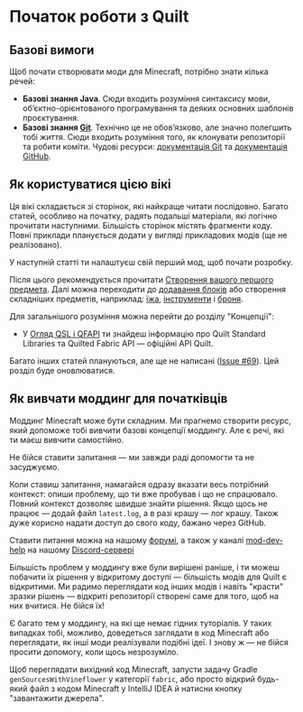 # Початок роботи з Quilt

## Базові вимоги

Щоб почати створювати моди для Minecraft, потрібно знати кілька речей:

- **Базові знання Java**. Сюди входить розуміння синтаксису мови, об’єктно-орієнтованого програмування та деяких основних шаблонів проєктування.
- **Базові знання [Git](https://git-scm.com/)**. Технічно це не обов’язково, але значно полегшить тобі життя. Сюди входить розуміння того, як клонувати репозиторії та робити коміти. Чудові ресурси: [документація Git](https://git-scm.com/doc) та [документація GitHub](https://docs.github.com/en/get-started).

<!-- TODO: Чи потрібно тут ще щось описати? -->

## Як користуватися цією вікі

<!-- TODO: Створити прикладовий репозиторій з кодом і додати сюди (див. [Issue #68](https://github.com/QuiltMC/developer-wiki/issues/68)) -->

Ця вікі складається зі сторінок, які найкраще читати послідовно. Багато статей, особливо на початку, радять подальші матеріали, які логічно прочитати наступними. Більшість сторінок містять фрагменти коду. Повні приклади планується додати у вигляді прикладових модів (ще не реалізовано).

У наступній статті ти налаштуєш свій перший мод, щоб почати розробку.

Після цього рекомендується прочитати [Створення вашого першого предмета](../items/first-item). Далі можна переходити до [додавання блоків](../blocks/first-block) або створення складніших предметів, наприклад: [їжа](../items/food), [інструменти](../items/tools) і [броня](../items/armor).

Для загальнішого розуміння можна перейти до розділу "Концепції":

- У [Огляд QSL і QFAPI](../concepts/qsl-qfapi) ти знайдеш інформацію про Quilt Standard Libraries та Quilted Fabric API — офіційні API Quilt.

Багато інших статей плануються, але ще не написані ([Issue #69](https://github.com/QuiltMC/developer-wiki/issues/69)). Цей розділ буде оновлюватися.

<!-- TODO: Додати зміст усіх статей вікі, щойно вони будуть готові -->

## Як вивчати моддинг для початківців

Моддинг Minecraft може бути складним. Ми прагнемо створити ресурс, який допоможе тобі вивчити базові концепції моддингу. Але є речі, які ти маєш вивчити самостійно.

Не бійся ставити запитання — ми завжди раді допомогти та не засуджуємо.

Коли ставиш запитання, намагайся одразу вказати весь потрібний контекст: опиши проблему, що ти вже пробував і що не спрацювало. Повний контекст дозволяє швидше знайти рішення. Якщо щось не працює — додай файл `latest.log`, а в разі крашу — лог крашу. Також дуже корисно надати доступ до свого коду, бажано через GitHub.

Ставити питання можна на нашому [форумі](https://forum.quiltmc.org/), а також у каналі [mod-dev-help](https://discord.com/channels/817576132726620200/1047429688521396325) на нашому [Discord-сервері](https://discord.quiltmc.org/)

Більшість проблем у моддингу вже були вирішені раніше, і ти можеш побачити їх рішення у відкритому доступі — більшість модів для Quilt є відкритими. Ми радимо переглядати код інших модів і навіть "красти" зразки рішень — відкриті репозиторії створені саме для того, щоб на них вчитися. Не бійся їх!

Є багато тем у моддингу, на які ще немає гідних туторіалів. У таких випадках тобі, можливо, доведеться заглядати в код Minecraft або переглядати, як інші моди реалізували подібні ідеї. І знову ж — не бійся просити допомогу, коли щось незрозуміло.

Щоб переглядати вихідний код Minecraft, запусти задачу Gradle `genSourcesWithVineflower` у категорії `fabric`, або просто відкрий будь-який файл з кодом Minecraft у IntelliJ IDEA й натисни кнопку "завантажити джерела".

<!-- TODO: Чи цей todo уже неактуальний?: Levi, напиши сюди свій текст про крадіжку коду -->
